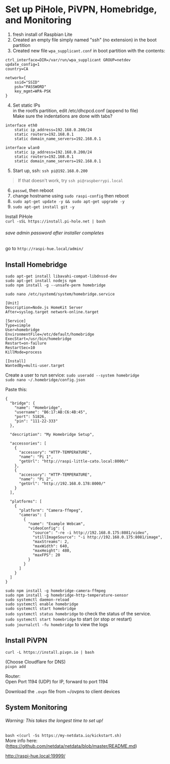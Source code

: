 # Set up PiHole, PiVPN, Homebridge, and Monitoring  

1. fresh install of Raspbian Lite  
2. Created an empty file simply named "ssh" (no extension) in the boot partition  
3. Created new file `wpa_supplicant.conf` in boot partition with the contents:  
```
ctrl_interface=DIR=/var/run/wpa_supplicant GROUP=netdev
update_config=1
country=CA

network={
	ssid="SSID"
	psk="PASSWORD"
	key_mgmt=WPA-PSK
}
```  
4. Set static IPs  
in the rootfs partition, edit /etc/dhcpcd.conf (append to file)  
Make sure the indentations are done with tabs?  
```
interface eth0
    static ip_address=192.168.0.200/24
    static routers=192.168.0.1
    static domain_name_servers=192.168.0.1

interface wlan0
    static ip_address=192.168.0.200/24
    static routers=192.168.0.1
    static domain_name_servers=192.168.0.1
```  
  
5. Start up, ssh: `ssh pi@192.168.0.200`  
> If that doesn't work, try `ssh pi@raspberrypi.local`  
6. `passwd`, then reboot  
7. change hostname using `sudo raspi-config` then reboot  
8. `sudo apt-get update -y && sudo apt-get upgrade -y`  
9. `sudo apt-get install git -y`  

Install PiHole  
`curl -sSL https://install.pi-hole.net | bash`  
###### save admin password after installer completes  
go to `http://raspi-hue.local/admin/`  

## Install Homebridge  
`sudo apt-get install libavahi-compat-libdnssd-dev`  
`sudo apt-get install nodejs npm`  
`sudo npm install -g --unsafe-perm homebridge`  

`sudo nano /etc/systemd/system/homebridge.service`  
```
[Unit]
Description=Node.js HomeKit Server
After=syslog.target network-online.target

[Service]
Type=simple
User=homebridge
EnvironmentFile=/etc/default/homebridge
ExecStart=/usr/bin/homebridge
Restart=on-failure
RestartSec=10
KillMode=process

[Install]
WantedBy=multi-user.target
```  

Create a user to run service: `sudo useradd --system homebridge`   
`sudo nano ~/.homebridge/config.json`  

Paste this:  
```
{
  "bridge": {
    "name": "Homebridge",
    "username": "B6:17:AB:C6:4B:45",
    "port": 51826,
    "pin": "111-22-333"
  },

  "description": "My Homebridge Setup",

  "accessories": [
    {
      "accessory": "HTTP-TEMPERATURE",
      "name": "Pi 1",
      "getUrl": "http://raspi-little-cato.local:8000/"
    },
    {
      "accessory": "HTTP-TEMPERATURE",
      "name": "Pi 2",
      "getUrl": "http://192.168.0.178:8000/"
    }   
  ],

  "platforms": [
    {
      "platform": "Camera-ffmpeg",
      "cameras": [
        {
          "name": "Example Webcam",
          "videoConfig": {
            "source": "-re -i http://192.168.0.175:8081/video",
            "stillImageSource": "-i http://192.168.0.175:8081/image",
            "maxStreams": 2,
            "maxWidth": 640,
            "maxHeight": 480,
            "maxFPS": 20
          }
        }
      ]
    }
  ]
}

```

`sudo npm install -g homebridge-camera-ffmpeg`  
`sudo npm install -g homebridge-http-temperature-sensor`  
`sudo systemctl daemon-reload`   
`sudo systemctl enable homebridge`   
`sudo systemctl start homebridge`   
`sudo systemctl status homebridge` to check the status of the service.   
`sudo systemctl start homebridge` to start (or stop or restart)   
`sudo journalctl -fu homebridge` to view the logs   

## Install PiVPN  
`curl -L https://install.pivpn.io | bash`  

(Choose Cloudflare for DNS)  
`pivpn add`  

Router:  
Open Port 1194 (UDP) for IP, forward to port 1194  

Download the `.ovpn` file from ~/ovpns to client devices

## System Monitoring  
###### Warning: This takes the longest time to set up!  

`bash <(curl -Ss https://my-netdata.io/kickstart.sh)`  
More info here: (https://github.com/netdata/netdata/blob/master/README.md)  

http://raspi-hue.local:19999/  
